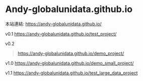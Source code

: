 # Andy-globalunidata.github.io

本站連結:
https://andy-globalunidata.github.io/

v0.1
https://andy-globalunidata.github.io/test_project/

v0.2
> https://andy-globalunidata.github.io/demo_project/

v1.0
https://andy-globalunidata.github.io/demo_small_project/

v1.1
https://andy-globalunidata.github.io/test_large_data_project
